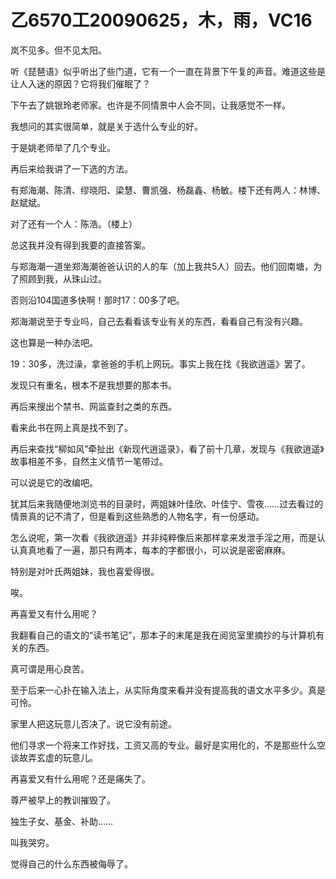 # 乙6570工20090625，木，雨，VC16

岚不见多。但不见太阳。

听《琵琶语》似乎听出了些门道，它有一个一直在背景下午复的声音。难道这些是让人入迷的原因？它将我们催眠了？

下午去了姚银玲老师家。也许是不同情景中人会不同，让我感觉不一样。

我想问的其实很简单，就是关于选什么专业的好。

于是姚老师举了几个专业。

再后来给我讲了一下选的方法。

有郑海潮、陈清、缪晓阳、梁慧、曹凯强、杨磊鑫、杨敏。楼下还有两人：林博、赵斌斌。

对了还有一个人：陈浩。（楼上）

总这我并没有得到我要的直接答案。

与郑海潮一道坐郑海潮爸爸认识的人的车（加上我共5人）回去。他们回南塘，为了照顾到我，从珠山过。

否则沿104国道多快啊！那时17：00多了吧。

郑海潮说至于专业吗，自己去看看该专业有关的东西，看看自己有没有兴趣。

这也算是一种办法吧。

19：30多，洗过澡，拿爸爸的手机上网玩。事实上我在找《我欲逍遥》罢了。

发现只有重名，根本不是我想要的那本书。

再后来搜出个禁书、网监查封之类的东西。

看来此书在网上真是找不到了。

再后来查找“柳如风”牵扯出《新现代逍遥录》，看了前十几章，发现与《我欲逍遥》故事相差不多，自然主义情节一笔带过。

可以说是它的改编吧。

犹其后来我随便地浏览书的目录时，两姐妹叶佳欣、叶佳宁、雪夜……过去看过的情景真的记不清了，但是看到这些熟悉的人物名字，有一份感动。

怎么说呢，第一次看《我欲逍遥》并非纯粹像后来那样拿来发泄手淫之用，而是认认真真地看了一遍，那只有两本，每本的字都很小，可以说是密密麻麻。

特别是对叶氏两姐妹，我也喜爱得很。

唉。

再喜爱又有什么用呢？

我翻看自己的语文的“读书笔记”，那本子的末尾是我在阅览室里摘抄的与计算机有关的东西。

真可谓是用心良苦。

至于后来一心扑在输入法上，从实际角度来看并没有提高我的语文水平多少。真是可怜。

家里人把这玩意儿否决了。说它没有前途。

他们寻求一个将来工作好找，工资又高的专业。最好是实用化的，不是那些什么空谈故弄玄虚的玩意儿。

再喜爱又有什么用呢？还是痛失了。

尊严被早上的教训摧毁了。

独生子女、基金、补助……

叫我哭穷。

觉得自己的什么东西被侮辱了。

